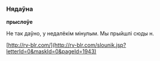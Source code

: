 ### Нядаўна
**прыслоўе**

Не так даўно, у недалёкім мінулым. Мы прыйшлі сюды н.

<a rel="author">[http://rv-blr.com/](http://rv-blr.com/slounik.jsp?letterId=0&maskId=0&pageId=1943)</a>

